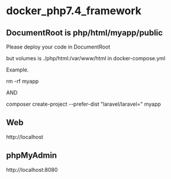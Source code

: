 # docker_php7.4_framework

## DocumentRoot is php/html/myapp/public
Please deploy your code in DocumentRoot

but volumes is ./php/html:/var/www/html in docker-compose.yml

Example.

rm -rf myapp

AND 

composer create-project --prefer-dist "laravel/laravel=" myapp

## Web
http://localhost

## phpMyAdmin
http://localhost:8080
